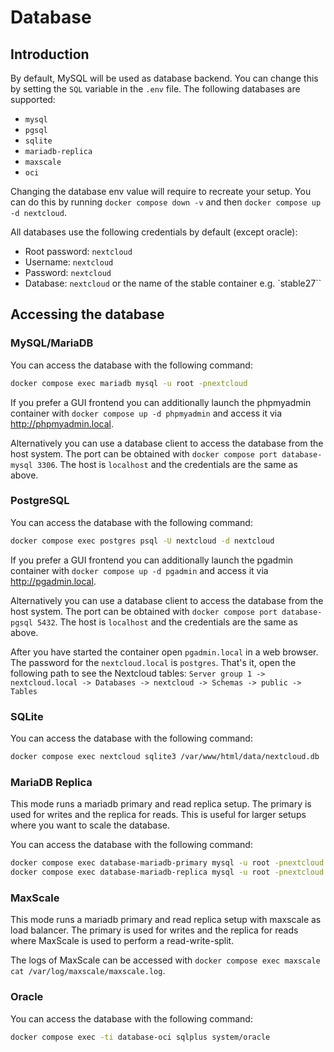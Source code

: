 # Database

## Introduction

By default, MySQL will be used as database backend. You can change this by setting the `SQL` variable in the `.env` file. The following databases are supported:

- `mysql`
- `pgsql`
- `sqlite`
- `mariadb-replica`
- `maxscale`
- `oci`

Changing the database env value will require to recreate your setup. You can do this by running `docker compose down -v` and then `docker compose up -d nextcloud`.

All databases use the following credentials by default (except oracle):

- Root password: `nextcloud`
- Username: `nextcloud`
- Password: `nextcloud`
- Database: `nextcloud` or the name of the stable container e.g. `stable27``

## Accessing the database

### MySQL/MariaDB

You can access the database with the following command:

```bash
docker compose exec mariadb mysql -u root -pnextcloud
```

If you prefer a GUI frontend you can additionally launch the phpmyadmin container with `docker compose up -d phpmyadmin` and access it via <http://phpmyadmin.local>.

Alternatively you can use a database client to access the database from the host system. The port can be obtained with `docker compose port database-mysql 3306`. The host is `localhost` and the credentials are the same as above.

### PostgreSQL

You can access the database with the following command:

```bash
docker compose exec postgres psql -U nextcloud -d nextcloud
```

If you prefer a GUI frontend you can additionally launch the pgadmin container with `docker compose up -d pgadmin` and access it via <http://pgadmin.local>.

Alternatively you can use a database client to access the database from the host system. The port can be obtained with `docker compose port database-pgsql 5432`. The host is `localhost` and the credentials are the same as above.

After you have started the container open `pgadmin.local` in a web browser. The password for the `nextcloud.local` is `postgres`.
That's it, open the following path to see the Nextcloud tables: `Server group 1 -> nextcloud.local -> Databases -> nextcloud -> Schemas -> public -> Tables`

### SQLite

You can access the database with the following command:

```bash
docker compose exec nextcloud sqlite3 /var/www/html/data/nextcloud.db
```

### MariaDB Replica

This mode runs a mariadb primary and read replica setup. The primary is used for writes and the replica for reads. This is useful for larger setups where you want to scale the database.

You can access the database with the following command:

```bash
docker compose exec database-mariadb-primary mysql -u root -pnextcloud
docker compose exec database-mariadb-replica mysql -u root -pnextcloud
```

### MaxScale

This mode runs a mariadb primary and read replica setup with maxscale as load balancer. The primary is used for writes and the replica for reads where MaxScale is used to perform a read-write-split.

The logs of MaxScale can be accessed with `docker compose exec maxscale cat /var/log/maxscale/maxscale.log`.

### Oracle

You can access the database with the following command:

```bash
docker compose exec -ti database-oci sqlplus system/oracle
```